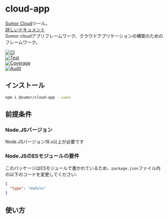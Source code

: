 # cloud-app

[Sumor Cloud](https://sumor.cloud)ツール。  
[詳しいドキュメント](https://sumor.cloud/cloud-app)  
Sumor cloudアプリフレームワーク、クラウドアプリケーションの構築のためのフレームワーク。

[![CI](https://github.com/sumor-cloud/cloud-app/actions/workflows/ci.yml/badge.svg)](https://github.com/sumor-cloud/cloud-app/actions/workflows/ci.yml)  
[![Test](https://github.com/sumor-cloud/cloud-app/actions/workflows/ut.yml/badge.svg)](https://github.com/sumor-cloud/cloud-app/actions/workflows/ut.yml)  
[![Coverage](https://github.com/sumor-cloud/cloud-app/actions/workflows/coverage.yml/badge.svg)](https://github.com/sumor-cloud/cloud-app/actions/workflows/coverage.yml)  
[![Audit](https://github.com/sumor-cloud/cloud-app/actions/workflows/audit.yml/badge.svg)](https://github.com/sumor-cloud/cloud-app/actions/workflows/audit.yml)

## インストール

```bash
npm i @sumor/cloud-app --save
```

## 前提条件

### Node.JSバージョン

Node.JSバージョン18.x以上が必要です

### Node.JSのESモジュールの要件

このパッケージはESモジュールで書かれているため、`package.json`ファイル内の以下のコードを変更してください:

```json
{
  "type": "module"
}
```

## 使い方
